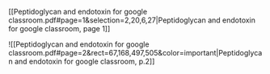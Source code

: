 [[Peptidoglycan and endotoxin for google classroom.pdf#page=1&selection=2,20,6,27|Peptidoglycan and endotoxin for google classroom, page 1]]


![[Peptidoglycan and endotoxin for google classroom.pdf#page=2&rect=67,168,497,505&color=important|Peptidoglycan and endotoxin for google classroom, p.2]]

